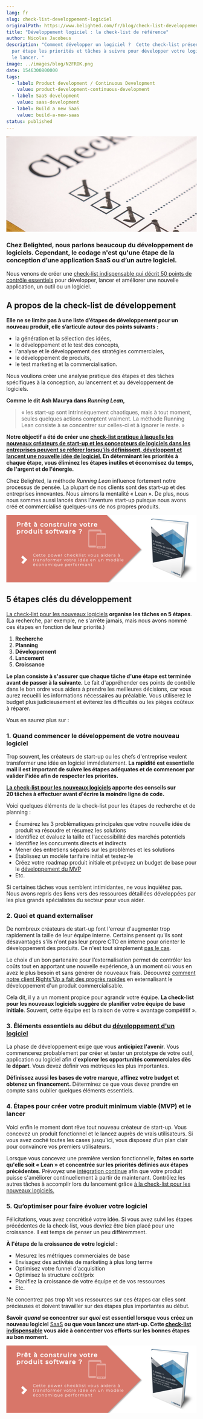 ```yaml
---
lang: fr
slug: check-list-developpement-logiciel
originalPath: https://www.belighted.com/fr/blog/check-list-developpement-logiciel
title: "Développement logiciel : la check-list de référence"
author: Nicolas Jacobeus
description: "Comment développer un logiciel ?  Cette check-list présente étape
  par étape les priorités et tâches à suivre pour développer votre logiciel et
  le lancer. "
image: ../images/blog/N2FROK.png
date: 1546300800000
tags:
  - label: Product development / Continuous Development
    value: product-development-continuous-development
  - label: SaaS development
    value: saas-development
  - label: Build a new SaaS
    value: build-a-new-saas
status: published
---
```

![Développer un logiciel](/content/images/legacy/OYD8QcslZaO2LLlQdQ8NR.png)

### **Chez Belighted, nous parlons beaucoup du développement de logiciels. Cependant, le codage n'est qu'une étape de la conception d’une application SaaS ou d’un autre logiciel.**

Nous venons de créer une [check-list indispensable qui décrit 50 points de contrôle essentiels](/fr/ressources/software-power-checklist) pour développer, lancer et améliorer une nouvelle application, un outil ou un logiciel.

A propos de la check-list de développement
------------------------------------------

**Elle ne se limite pas à une liste d’étapes de développement pour un nouveau produit, elle s’articule autour des points suivants :**

*   la génération et la sélection des idées,
*   le développement et le test des concepts,
*   l'analyse et le développement des stratégies commerciales,
*   le développement de produits,
*   le test marketing et la commercialisation.

Nous voulions créer une analyse pratique des étapes et des tâches spécifiques à la conception, au lancement et au développement de logiciels.

**Comme le dit Ash Maurya dans _Running Lean_,**

> « les start-up sont intrinsèquement chaotiques, mais à tout moment, seules quelques actions comptent vraiment. La méthode Running Lean consiste à se concentrer sur celles-ci et à ignorer le reste. »

**Notre objectif a été de créer une [check-list pratique à laquelle les nouveaux créateurs de start-up et les concepteurs de logiciels dans les entreprises peuvent se référer lorsqu'ils définissent, développent et lancent une nouvelle idée de logiciel.](/fr/ressources/software-power-checklist) En déterminant les priorités à chaque étape, vous éliminez les étapes inutiles et économisez du temps, de l'argent et de l'énergie.**

Chez Belighted, la méthode _Running Lean_ influence fortement notre processus de pensée. La plupart de nos clients sont des start-up et des entreprises innovantes. Nous aimons la mentalité « Lean ». De plus, nous nous sommes aussi lancés dans l'aventure start-up puisque nous avons créé et commercialisé quelques-uns de nos propres produits.

[**![FR_CTA_Belighted_iPad_saumon_powerchecklist](/content/images/legacy/KgPCqgzG2cg0VS_cBdQnJ.png)**](https://www.belighted.com/fr/ressources/software-power-checklist)

5 étapes clés du développement
------------------------------

[La check-list pour les nouveaux logiciels](/fr/ressources/software-power-checklist) **organise les tâches en 5 étapes**. (La recherche, par exemple, ne s'arrête jamais, mais nous avons nommé ces étapes en fonction de leur priorité.)

1.  **Recherche**
2.  **Planning**
3.  **Développement**
4.  **Lancement**
5.  **Croissance**

**Le plan consiste à s'assurer que chaque tâche d'une étape est terminée avant de passer à la suivante.** Le fait d'appréhender ces points de contrôle dans le bon ordre vous aidera à prendre les meilleures décisions, car vous aurez recueilli les informations nécessaires au préalable. Vous utiliserez le budget plus judicieusement et éviterez les difficultés ou les pièges coûteux à réparer.

Vous en saurez plus sur :

### **1. Quand commencer le développement de votre nouveau logiciel**

Trop souvent, les créateurs de start-up ou les chefs d'entreprise veulent transformer une idée en logiciel immédiatement. **La rapidité est essentielle mail il est important de suivre les étapes adéquates et de commencer par valider l'idée afin de respecter les priorités.**

**[La check-list pour les nouveaux logiciels](/fr/ressources/software-power-checklist) apporte des conseils sur 20 tâches à effectuer** **avant d'écrire la moindre ligne de code.**

Voici quelques éléments de la check-list pour les étapes de recherche et de planning :

*   Énumérez les 3 problématiques principales que votre nouvelle idée de produit va résoudre et résumez les solutions
*   Identifiez et évaluez la taille et l'accessibilité des marchés potentiels
*   Identifiez les concurrents directs et indirects
*   Mener des entretiens séparés sur les problèmes et les solutions
*   Établissez un modèle tarifaire initial et testez-le
*   Créez votre roadmap produit initiale et prévoyez un budget de base pour le [développement du MVP](/fr/developpement-mvp)
*   Etc.

Si certaines tâches vous semblent intimidantes, ne vous inquiétez pas. Nous avons repris des liens vers des ressources détaillées développées par les plus grands spécialistes du secteur pour vous aider.

### **2\. Quoi et quand externaliser**

De nombreux créateurs de start-up font l'erreur d'augmenter trop rapidement la taille de leur équipe interne. Certains pensent qu'ils sont désavantagés s'ils n'ont pas leur propre CTO en interne pour orienter le développement des produits. Ce n'est tout simplement [pas le cas](/fr/blog/developpement-logiciels-startup).

Le choix d'un bon partenaire pour l’externalisation permet de contrôler les coûts tout en apportant une nouvelle expérience, à un moment où vous en avez le plus besoin et sans générer de nouveaux frais. Découvrez [comment notre client Rights'Up a fait des progrès rapides](/fr/clients/rightsup) en externalisant le développement d'un produit commercialisable.

Cela dit, il y a un moment propice pour agrandir votre équipe. **La check-list pour les nouveaux logiciels suggère de** **planifier votre équipe de base initiale**. Souvent, cette équipe est la raison de votre « avantage compétitif ».

### **3\. Éléments essentiels au début du [développement d'un logiciel](/fr/services)**

La phase de développement exige que vous **anticipiez l'avenir**. Vous commencerez probablement par créer et tester un prototype de votre outil, application ou logiciel afin d'**explorer les opportunités commerciales dès le départ**. Vous devez définir vos métriques les plus importantes.

**Définissez aussi les bases de votre marque, affinez votre budget et obtenez un financement.** Déterminez ce que vous devez prendre en compte sans oublier quelques éléments essentiels.

### **4\. Étapes pour créer votre produit minimum viable (MVP) et le lancer**

Voici enfin le moment dont rêve tout nouveau créateur de start-up. Vous concevez un produit fonctionnel et le lancez auprès de vrais utilisateurs. Si vous avez coché toutes les cases jusqu'ici, vous disposez d’un plan clair pour convaincre vos premiers utilisateurs.

Lorsque vous concevez une première version fonctionnelle, **faites en sorte qu'elle soit « Lean » et concentrée sur les priorités définies aux étapes précédentes**. Prévoyez une [intégration continue](/fr/blog/livraison-continue-startup) afin que votre produit puisse s'améliorer continuellement à partir de maintenant. Contrôlez les autres tâches à accomplir lors du lancement grâce [à la check-list pour les nouveaux logiciels.](/fr/ressources/software-power-checklist)

### **5\. Qu’optimiser pour faire évoluer votre logiciel**

Félicitations, vous avez concrétisé votre idée. Si vous avez suivi les étapes précédentes de la check-list, vous devriez être bien placé pour une croissance. Il est temps de penser un peu différemment.

**À l'étape de la croissance de votre logiciel :**

*   Mesurez les métriques commerciales de base
*   Envisagez des activités de marketing à plus long terme
*   Optimisez votre funnel d'acquisition
*   Optimisez la structure coût/prix
*   Planifiez la croissance de votre équipe et de vos ressources
*   Etc.

Ne concentrez pas trop tôt vos ressources sur ces étapes car elles sont précieuses et doivent travailler sur des étapes plus importantes au début.

**Savoir** **_quand_** **se concentrer sur** **_quoi_** **est essentiel lorsque vous créez un nouveau logiciel** [SaaS](/fr/qu-est-ce-que-le-saas-guide) **ou que vous lancez une start-up. Cette [check-list indispensable](/fr/ressources/software-power-checklist) vous aide à concentrer vos efforts sur les bonnes étapes au bon moment.**

[**![FR_CTA_Belighted_iPad_saumon_powerchecklist](/content/images/legacy/KgPCqgzG2cg0VS_cBdQnJ.png)**](https://www.belighted.com/fr/ressources/software-power-checklist)